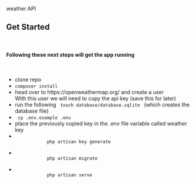weather API<br>

<h2>Get Started </h2><br>

<h4>Following these next steps will get the app running</h4><br>

<ul>
    <li>clone repo</li>
    <li><code>composer install </code></li>
    <li>
        head over to https://openweathermap.org/ and create a user<br>
        With this user we will need to copy the api key (save this for later)
    </li>
    <li>run the following <code> touch database/database.sqlite </code> (which creates the database file)</li>
    <li> <code> cp .env.example .env </code> </li>
    <li>place the previously copied key in the .env file variable called weather key </li>
    <li>
        <code>
            php artisan key generate
        </code>
    </li>
    <li>
        <code>
            php artisan migrate
        </code>
    </li>
    <li>
        <code>
            php artisan serve
        </code>
    </li>
    
